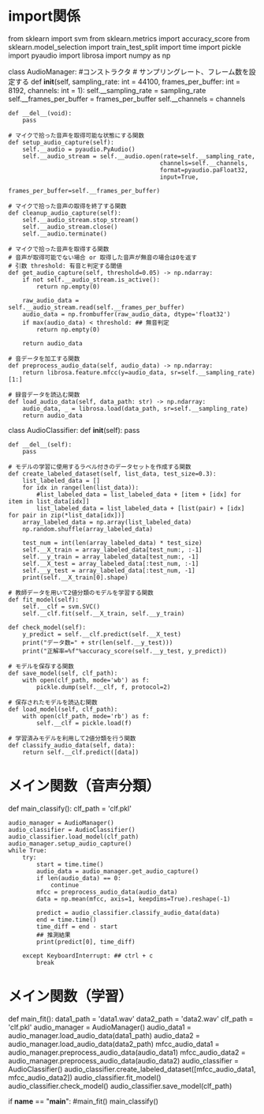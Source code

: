 # import関係
from sklearn import svm
from sklearn.metrics import accuracy_score
from sklearn.model_selection import train_test_split
import time
import pickle
import pyaudio
import librosa
import numpy as np

class AudioManager:
    #コンストラクタ
    # サンプリングレート、フレーム数を設定する
    def __init__(self, 
                 sampling_rate: int = 44100, 
                 frames_per_buffer: int = 8192, 
                 channels: int = 1):
        self.__sampling_rate = sampling_rate
        self.__frames_per_buffer = frames_per_buffer
        self.__channels = channels

    def __del__(void):
        pass
        
    # マイクで拾った音声を取得可能な状態にする関数
    def setup_audio_capture(self):
        self.__audio = pyaudio.PyAudio()
        self.__audio_stream = self.__audio.open(rate=self.__sampling_rate, 
                                               channels=self.__channels,
                                               format=pyaudio.paFloat32,
                                               input=True,
                                               frames_per_buffer=self.__frames_per_buffer)
    
    # マイクで拾った音声の取得を終了する関数
    def cleanup_audio_capture(self):
        self.__audio_stream.stop_stream()
        self.__audio_stream.close()
        self.__audio.terminate()
    
    # マイクで拾った音声を取得する関数
    # 音声が取得可能でない場合 or 取得した音声が無音の場合は0を返す
    # 引数 threshold: 有音と判定する閾値
    def get_audio_capture(self, threshold=0.05) -> np.ndarray:
        if not self.__audio_stream.is_active():
            return np.empty(0)
        
        raw_audio_data = self.__audio_stream.read(self.__frames_per_buffer)
        audio_data = np.frombuffer(raw_audio_data, dtype='float32')
        if max(audio_data) < threshold: ## 無音判定
            return np.empty(0)
    
        return audio_data
    
    # 音データを加工する関数
    def preprocess_audio_data(self, audio_data) -> np.ndarray:
        return librosa.feature.mfcc(y=audio_data, sr=self.__sampling_rate)[1:]

    # 録音データを読込む関数
    def load_audio_data(self, data_path: str) -> np.ndarray:
        audio_data, _ = librosa.load(data_path, sr=self.__sampling_rate)
        return audio_data


class AudioClassifier:
    def __init__(self):
        pass

    def __del__(self):
        pass
        
    # モデルの学習に使用するラベル付きのデータセットを作成する関数
    def create_labeled_dataset(self, list_data, test_size=0.3):
        list_labeled_data = []
        for idx in range(len(list_data)):
            #list_labeled_data = list_labeled_data + [item + [idx] for item in list_data[idx]]
            list_labeled_data = list_labeled_data + [list(pair) + [idx] for pair in zip(*list_data[idx])]
        array_labeled_data = np.array(list_labeled_data)
        np.random.shuffle(array_labeled_data)
        
        test_num = int(len(array_labeled_data) * test_size)
        self.__X_train = array_labeled_data[test_num:, :-1]
        self.__y_train = array_labeled_data[test_num:, -1]
        self.__X_test = array_labeled_data[:test_num, :-1]
        self.__y_test = array_labeled_data[:test_num, -1]
        print(self.__X_train[0].shape)

    # 教師データを用いて2値分類のモデルを学習する関数
    def fit_model(self):
        self.__clf = svm.SVC()
        self.__clf.fit(self.__X_train, self.__y_train)

    def check_model(self):
        y_predict = self.__clf.predict(self.__X_test)
        print("データ数=" + str(len(self.__y_test)))
        print("正解率=%f"%accuracy_score(self.__y_test, y_predict))
    
    # モデルを保存する関数
    def save_model(self, clf_path):
        with open(clf_path, mode='wb') as f:
            pickle.dump(self.__clf, f, protocol=2)
    
    # 保存されたモデルを読込む関数
    def load_model(self, clf_path):
        with open(clf_path, mode='rb') as f:
            self.__clf = pickle.load(f)
    
    # 学習済みモデルを利用して2値分類を行う関数
    def classify_audio_data(self, data):
        return self.__clf.predict([data])

# メイン関数（音声分類）
def main_classify():
    clf_path = 'clf.pkl'
    
    audio_manager = AudioManager()
    audio_classifier = AudioClassifier()
    audio_classifier.load_model(clf_path)
    audio_manager.setup_audio_capture()
    while True:
        try:
            start = time.time()
            audio_data = audio_manager.get_audio_capture()
            if len(audio_data) == 0:
                continue
            mfcc = preprocess_audio_data(audio_data)
            data = np.mean(mfcc, axis=1, keepdims=True).reshape(-1)
            
            predict = audio_classifier.classify_audio_data(data)
            end = time.time()
            time_diff = end - start
            ## 推測結果
            print(predict[0], time_diff)
    
        except KeyboardInterrupt: ## ctrl + c
            break

# メイン関数（学習）
def main_fit():
    data1_path = 'data1.wav'
    data2_path = 'data2.wav'
    clf_path = 'clf.pkl'
    audio_manager = AudioManager()
    audio_data1 = audio_manager.load_audio_data(data1_path)
    audio_data2 = audio_manager.load_audio_data(data2_path)
    mfcc_audio_data1 = audio_manager.preprocess_audio_data(audio_data1)
    mfcc_audio_data2 = audio_manager.preprocess_audio_data(audio_data2)
    audio_classifier = AudioClassifier()
    audio_classifier.create_labeled_dataset([mfcc_audio_data1, mfcc_audio_data2])
    audio_classifier.fit_model()
    audio_classifier.check_model()
    audio_classifier.save_model(clf_path)

if __name__ == "__main__":
    #main_fit()
    main_classify()

